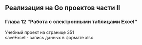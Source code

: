 ## Реализация на Go проектов части II
### Глава 12 "Работа с электронными таблицами Exсel"
Учебный проект на странице 351  
saveExсel - запись данных в формате xlsx